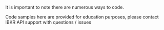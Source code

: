 It is important to note there are numerous ways to code.

Code samples here are provided for education purposes, please contact IBKR API support with questions / issues
